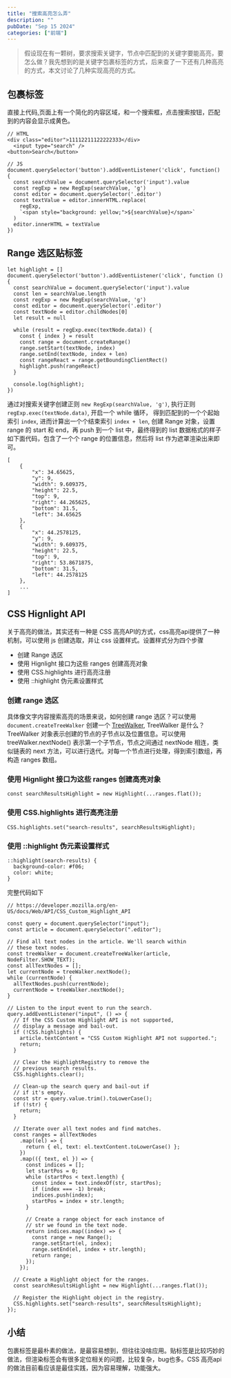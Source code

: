 ```yaml
---
title: "搜索高亮怎么弄"
description: ""
pubDate: "Sep 15 2024"
categories: ["前端"]
---
```


> 假设现在有一颗树，要求搜索关键字，节点中匹配到的关键字要能高亮，要怎么做？我先想到的是关键字包裹标签的方式，后来查了一下还有几种高亮的方式，本文讨论了几种实现高亮的方式。

## 包裹标签
直接上代码,页面上有一个简化的内容区域，和一个搜索框，点击搜索按钮，匹配到的内容会显示成黄色。

```
// HTML
<div class="editor">11112211122222333</div>
  <input type="search" />
<button>Search</button>

// JS
document.querySelector('button').addEventListener('click', function() {
  const searchValue = document.querySelector('input').value
  const regExp = new RegExp(searchValue, 'g')
  const editor = document.querySelector('.editor')
  const textValue = editor.innerHTML.replace(
    regExp, 
    `<span style="background: yellow;">${searchValue}</span>`
  )
  editor.innerHTML = textValue
})
```
## Range 选区贴标签
```
let highlight = []
document.querySelector('button').addEventListener('click', function () {
  const searchValue = document.querySelector('input').value
  const len = searchValue.length
  const regExp = new RegExp(searchValue, 'g')
  const editor = document.querySelector('.editor')
  const textNode = editor.childNodes[0]
  let result = null

  while (result = regExp.exec(textNode.data)) {
    const { index } = result
    const range = document.createRange()
    range.setStart(textNode, index)
    range.setEnd(textNode, index + len)
    const rangeReact = range.getBoundingClientRect()
    highlight.push(rangeReact)
  }

  console.log(highlight);
})
```
通过对搜索关键字创建正则 `new RegExp(searchValue, 'g')`, 执行正则 `regExp.exec(textNode.data)`, 开启一个 while 循环， 得到匹配到的一个个起始索引 `index`, 进而计算出一个个结束索引 `index + len`, 创建 Range 对象，设置 range 的 start 和 end，再 push 到一个 list 中，最终得到的 list 数据格式的样子如下面代码，包含了一个个 range 的位置信息，然后将 list 作为遮罩渲染出来即可。
```
[
    {
        "x": 34.65625,
        "y": 9,
        "width": 9.609375,
        "height": 22.5,
        "top": 9,
        "right": 44.265625,
        "bottom": 31.5,
        "left": 34.65625
    },
    {
        "x": 44.2578125,
        "y": 9,
        "width": 9.609375,
        "height": 22.5,
        "top": 9,
        "right": 53.8671875,
        "bottom": 31.5,
        "left": 44.2578125
    },
    ...
]
```

## CSS Hignlight API
关于高亮的做法，其实还有一种是 CSS 高亮API的方式，css高亮api提供了一种机制，可以使用 js 创建选取，并让 css 设置样式。设置样式分为四个步骤
- 创建 Range 选区
- 使用 Hignlight 接口为这些 ranges 创建高亮对象
- 使用 CSS.highlights 进行高亮注册
- 使用 ::highlight 伪元素设置样式

### 创建 range 选区
具体像文字内容搜索高亮的场景来说，如何创建 range 选区？可以使用 `document.createTreeWalker` 创建一个 [TreeWalker](https://developer.mozilla.org/en-US/docs/Web/API/TreeWalker), TreeWalker 是什么？TreeWalker 对象表示创建的节点的子节点以及位置信息。可以使用 treeWalker.nextNode() 表示第一个子节点，节点之间通过 nextNode 相连，类似链表的 next 方法，可以进行迭代。对每一个节点进行处理，得到索引数组，再构造 ranges 数组。

### 使用 Hignlight 接口为这些 ranges 创建高亮对象
```
const searchResultsHighlight = new Highlight(...ranges.flat());
```

### 使用 CSS.highlights 进行高亮注册
```
CSS.highlights.set("search-results", searchResultsHighlight);
```

### 使用 ::highlight 伪元素设置样式
```
::highlight(search-results) {
  background-color: #f06;
  color: white;
}
```

完整代码如下
```
// https://developer.mozilla.org/en-US/docs/Web/API/CSS_Custom_Highlight_API

const query = document.querySelector("input");
const article = document.querySelector(".editor");

// Find all text nodes in the article. We'll search within
// these text nodes.
const treeWalker = document.createTreeWalker(article, NodeFilter.SHOW_TEXT);
const allTextNodes = [];
let currentNode = treeWalker.nextNode();
while (currentNode) {
  allTextNodes.push(currentNode);
  currentNode = treeWalker.nextNode();
}

// Listen to the input event to run the search.
query.addEventListener("input", () => {
  // If the CSS Custom Highlight API is not supported,
  // display a message and bail-out.
  if (!CSS.highlights) {
    article.textContent = "CSS Custom Highlight API not supported.";
    return;
  }

  // Clear the HighlightRegistry to remove the
  // previous search results.
  CSS.highlights.clear();

  // Clean-up the search query and bail-out if
  // if it's empty.
  const str = query.value.trim().toLowerCase();
  if (!str) {
    return;
  }

  // Iterate over all text nodes and find matches.
  const ranges = allTextNodes
    .map((el) => {
      return { el, text: el.textContent.toLowerCase() };
    })
    .map(({ text, el }) => {
      const indices = [];
      let startPos = 0;
      while (startPos < text.length) {
        const index = text.indexOf(str, startPos);
        if (index === -1) break;
        indices.push(index);
        startPos = index + str.length;
      }

      // Create a range object for each instance of
      // str we found in the text node.
      return indices.map((index) => {
        const range = new Range();
        range.setStart(el, index);
        range.setEnd(el, index + str.length);
        return range;
      });
    });

  // Create a Highlight object for the ranges.
  const searchResultsHighlight = new Highlight(...ranges.flat());

  // Register the Highlight object in the registry.
  CSS.highlights.set("search-results", searchResultsHighlight);
});

```

## 小结
包裹标签是最朴素的做法，是最容易想到，但往往没啥应用。贴标签是比较巧妙的做法，但渲染标签会有很多定位相关的问题，比较复杂，bug也多。CSS 高亮api 的做法目前看应该是最佳实践，因为容易理解，功能强大。





